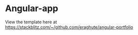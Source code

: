# Angular-app
View the template here at https://stackblitz.com/~/github.com/eraghute/angular-portfolio
